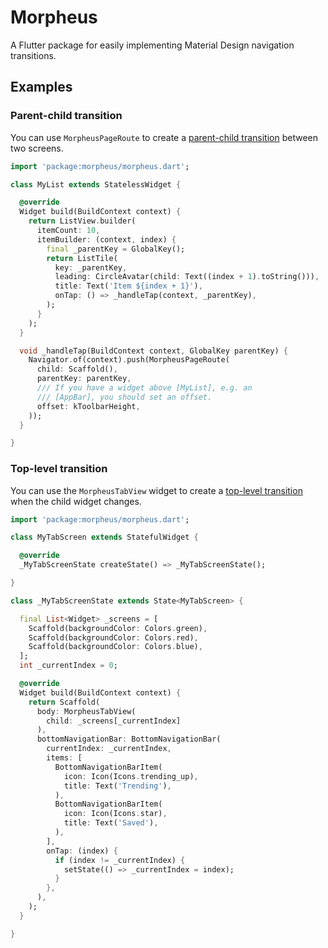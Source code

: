 # Morpheus

A Flutter package for easily implementing Material Design navigation transitions.

## Examples

### Parent-child transition

You can use `MorpheusPageRoute` to create a [parent-child transition](https://material.io/design/navigation/navigation-transitions.html#hierarchical-transitions) between two screens.

```dart
import 'package:morpheus/morpheus.dart';

class MyList extends StatelessWidget {

  @override
  Widget build(BuildContext context) {
    return ListView.builder(
      itemCount: 10,
      itemBuilder: (context, index) {
        final _parentKey = GlobalKey();
        return ListTile(
          key: _parentKey,
          leading: CircleAvatar(child: Text((index + 1).toString())),
          title: Text('Item ${index + 1}'),
          onTap: () => _handleTap(context, _parentKey),
        );
      }
    );
  }

  void _handleTap(BuildContext context, GlobalKey parentKey) {
    Navigator.of(context).push(MorpheusPageRoute(
      child: Scaffold(),
      parentKey: parentKey,
      /// If you have a widget above [MyList], e.g. an
      /// [AppBar], you should set an offset.
      offset: kToolbarHeight,
    ));
  }

}
```

### Top-level transition

You can use the `MorpheusTabView` widget to create a [top-level transition](https://material.io/design/navigation/navigation-transitions.html#peer-transitions) when the child widget changes.

```dart
import 'package:morpheus/morpheus.dart';

class MyTabScreen extends StatefulWidget {

  @override
  _MyTabScreenState createState() => _MyTabScreenState();

}

class _MyTabScreenState extends State<MyTabScreen> {

  final List<Widget> _screens = [
    Scaffold(backgroundColor: Colors.green),
    Scaffold(backgroundColor: Colors.red),
    Scaffold(backgroundColor: Colors.blue),
  ];
  int _currentIndex = 0;

  @override
  Widget build(BuildContext context) {
    return Scaffold(
      body: MorpheusTabView(
        child: _screens[_currentIndex]
      ),
      bottomNavigationBar: BottomNavigationBar(
        currentIndex: _currentIndex,
        items: [
          BottomNavigationBarItem(
            icon: Icon(Icons.trending_up),
            title: Text('Trending'),
          ),
          BottomNavigationBarItem(
            icon: Icon(Icons.star),
            title: Text('Saved'),
          ),
        ],
        onTap: (index) {
          if (index != _currentIndex) {
            setState(() => _currentIndex = index);
          }
        },
      ),
    );
  }

}
```
